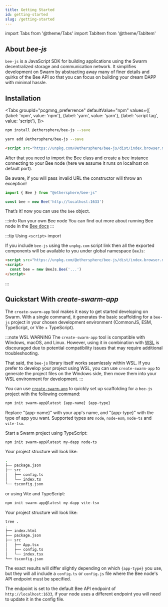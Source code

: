 ```yaml
---
title: Getting Started
id: getting-started
slug: /getting-started
---
```


import Tabs from '@theme/Tabs'
import TabItem from '@theme/TabItem'



## About *bee-js* 

`bee-js` is a JavaScript SDK for building applications using the Swarm decentralized storage and communication network. It simplifies development on Swarm by abstracting away many of finer details and quirks of the Bee API so that you can focus on building your dream DAPP with minimal hassle.

## Installation 

<Tabs
  groupId="pcgmng_preferrence"
  defaultValue="npm"
  values={[
    {label: 'npm', value: 'npm'},
    {label: 'yarn', value: 'yarn'},
    {label: 'script tag', value: 'script'},
  ]}>
  <TabItem value="npm">

```sh
npm install @ethersphere/bee-js --save
```

  </TabItem>
  <TabItem value="yarn">

```sh
yarn add @ethersphere/bee-js --save
```

  </TabItem>
  <TabItem value="script">

```html
<script src="https://unpkg.com/@ethersphere/bee-js/dist/index.browser.min.js"></script>
```

  </TabItem>
</Tabs>

After that you need to import the Bee class and create a bee instance connecting to your Bee node (here we assume it runs on localhost on default port).

Be aware, if you will pass invalid URL the constructor will throw an exception!

```js
import { Bee } from "@ethersphere/bee-js"

const bee = new Bee('http://localhost:1633')
```

That’s it! now you can use the `bee` object.

:::info Run your own Bee node
You can find out more about running Bee node in the [Bee docs](https://docs.ethswarm.org/docs/installation/quick-start)
:::

:::tip Using `<script>` import

If you include `bee-js` using the `unpkg.com` script link then all the exported components will be available to you
under global namespace `BeeJs`:

```html
<script src="https://unpkg.com/@ethersphere/bee-js/dist/index.browser.min.js"></script>
<script>
  const bee = new BeeJs.Bee('...')
</script>
```
:::


## Quickstart With *create-swarm-app*

The `create-swarm-app` tool makes it easy to get started developing on Swarm. With a single command, it generates the basic scaffolding for a `bee-js` project in your chosen development environment (CommonJS, ESM, TypeScript, or Vite + TypeScript).

:::note WSL WARNING
The `create-swarm-app` tool is compatible with Windows, macOS, and Linux. However, using it in combination with [WSL](https://learn.microsoft.com/en-us/windows/wsl/) is discouraged due to potential compatibility issues that may require additional troubleshooting.

That said, the `bee-js` library itself works seamlessly within WSL. If you prefer to develop your project using WSL, you can use `create-swarm-app` to generate the project files on the Windows side, then move them into your WSL environment for development.
:::

You can use [`create-swarm-app`](https://www.npmjs.com/package/create-swarm-app) to quickly set up scaffolding for a `bee-js` project with the following command:

```bash
npm init swarm-app@latest {app-name} {app-type}
```

Replace "{app-name}" with your app's name, and "{app-type}" with the type of app you want. Supported types are `node`, `node-esm`, `node-ts` and `vite-tsx`.

Start a Swarm project using TypeScript:

```bash
npm init swarm-app@latest my-dapp node-ts
```

Your project structure will look like:

```bash
.
├── package.json
├── src
│   ├── config.ts
│   └── index.ts
└── tsconfig.json
```

or using Vite and TypeScript:

```bash
npm init swarm-app@latest my-dapp vite-tsx
```

Your project structure will look like:

```bash
tree .
.
├── index.html
├── package.json
├── src
│   ├── App.tsx
│   ├── config.ts
│   └── index.tsx
└── tsconfig.json
```

The exact results will differ slightly depending on which `{app-type}` you use, but they will all include a `config.ts` or `config.js` file where the Bee node's API endpoint must be specified.

The endpoint is set to the default Bee API endpoint of `http://localhost:1633`, if your node uses a different endpoint you will need to update it in the config file.